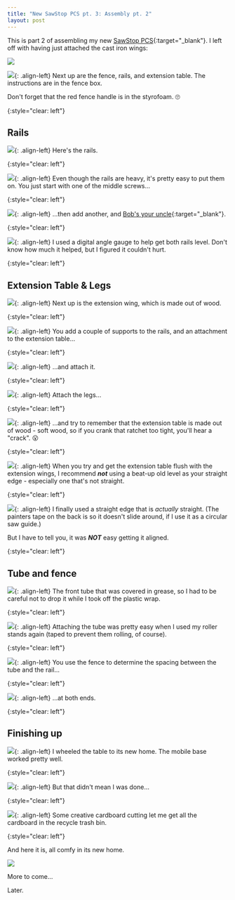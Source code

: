 ```yaml
---
title: "New SawStop PCS pt. 3: Assembly pt. 2"
layout: post
---
```

This is part 2 of assembling my new [SawStop PCS](https://www.woodcraft.com/products/sawstop-1-75-hp-professional-cabinet-saw-with-36-professional-t-glide-fence-system-pcs175-tgp236){:target="_blank"}. I left off with having just attached the cast iron wings:

![](/assets/images-posts/2019/03/2019-03-28.1.01.jpg)

![](/assets/images-posts/2019/03/2019-03-28.1.02.jpg){: .align-left}
Next up are the fence, rails, and extension table. The instructions are in the fence box.

Don't forget that the red fence handle is in the styrofoam. 🙄

{:style="clear: left"}

## Rails

![](/assets/images-posts/2019/03/2019-03-28.1.03.jpg){: .align-left}
Here's the rails.

{:style="clear: left"}

![](/assets/images-posts/2019/03/2019-03-28.1.04.jpg){: .align-left}
Even though the rails are heavy, it's pretty easy to put them on. You just start with one of the middle screws...

{:style="clear: left"}

![](/assets/images-posts/2019/03/2019-03-28.1.05.jpg){: .align-left}
...then add another, and [Bob's your uncle](https://en.wikipedia.org/wiki/Bob%27s_your_uncle){:target="_blank"}.

{:style="clear: left"}

![](/assets/images-posts/2019/03/2019-03-28.1.06.jpg){: .align-left}
I used a digital angle gauge to help get both rails level. Don't know how much it helped, but I figured it couldn't hurt.

{:style="clear: left"}

## Extension Table & Legs

![](/assets/images-posts/2019/03/2019-03-28.1.07.jpg){: .align-left}
Next up is the extension wing, which is made out of wood.

{:style="clear: left"}

![](/assets/images-posts/2019/03/2019-03-28.1.08.jpg){: .align-left}
You add a couple of supports to the rails, and an attachment to the extension table...

{:style="clear: left"}

![](/assets/images-posts/2019/03/2019-03-28.1.09.jpg){: .align-left}
...and attach it.

{:style="clear: left"}

![](/assets/images-posts/2019/03/2019-03-28.1.10.jpg){: .align-left}
Attach the legs...

{:style="clear: left"}

![](/assets/images-posts/2019/03/2019-03-28.1.11.jpg){: .align-left}
...and try to remember that the extension table is made out of wood - soft wood, so if you crank that ratchet too tight, you'll hear a "crack". 😮

{:style="clear: left"}

![](/assets/images-posts/2019/03/2019-03-28.1.12.jpg){: .align-left}
When you try and get the extension table flush with the extension wings, I recommend ***not*** using a beat-up old level as your straight edge - especially one that's not straight.

{:style="clear: left"}

![](/assets/images-posts/2019/03/2019-03-28.1.13.jpg){: .align-left}
I finally used a straight edge that is *actually* straight. (The painters tape on the back is so it doesn't slide around, if I use it as a circular saw guide.)

But I have to tell you, it was ***NOT*** easy getting it aligned.

{:style="clear: left"}

## Tube and fence

![](/assets/images-posts/2019/03/2019-03-28.1.14.jpg){: .align-left}
The front tube that was covered in grease, so I had to be careful not to drop it while I took off the plastic wrap.

{:style="clear: left"}

![](/assets/images-posts/2019/03/2019-03-28.1.15.jpg){: .align-left}
Attaching the tube was pretty easy when I used my roller stands again (taped to prevent them rolling, of course).

{:style="clear: left"}

![](/assets/images-posts/2019/03/2019-03-28.1.16.jpg){: .align-left}
You use the fence to determine the spacing between the tube and the rail...

{:style="clear: left"}

![](/assets/images-posts/2019/03/2019-03-28.1.17.jpg){: .align-left}
...at both ends.

{:style="clear: left"}

## Finishing up

![](/assets/images-posts/2019/03/2019-03-28.1.18.jpg){: .align-left}
I wheeled the table to its new home. The mobile base worked pretty well.

{:style="clear: left"}

![](/assets/images-posts/2019/03/2019-03-28.1.19.jpg){: .align-left}
But that didn't mean I was done...

{:style="clear: left"}

![](/assets/images-posts/2019/03/2019-03-28.1.20.jpg){: .align-left}
Some creative cardboard cutting let me get all the cardboard in the recycle trash bin.

{:style="clear: left"}

And here it is, all comfy in its new home.

![](/assets/images-posts/2019/03/2019-03-28.1.21.jpg)

More to come...

Later.